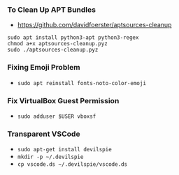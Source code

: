 ### To Clean Up APT Bundles
- https://github.com/davidfoerster/aptsources-cleanup
```
sudo apt install python3-apt python3-regex
chmod a+x aptsources-cleanup.pyz
sudo ./aptsources-cleanup.pyz
```

### Fixing Emoji Problem
- `sudo apt reinstall fonts-noto-color-emoji`

### Fix VirtualBox Guest Permission
- `sudo adduser $USER vboxsf`

### Transparent VSCode 
- `sudo apt-get install devilspie`
- `mkdir -p ~/.devilspie`
- `cp vscode.ds ~/.devilspie/vscode.ds`
